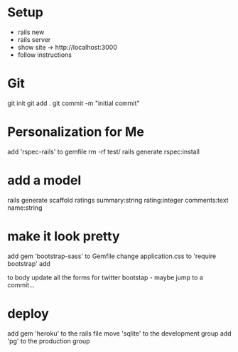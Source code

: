 # Setup

* rails new <name>
* rails server
* show site -> http://localhost:3000
* follow instructions

# Git

git init
git add .
git commit -m "initial commit"

# Personalization for Me

add 'rspec-rails' to gemfile
rm -rf test/
rails generate rspec:install

# add a model
rails generate scaffold ratings summary:string rating:integer
comments:text name:string


# make it look pretty
add gem 'bootstrap-sass' to Gemfile
change application.css to 'require bootstrap'
add <div class="container"> to body
update all the forms for twitter bootstap - maybe jump to a commit...


# deploy
add gem 'heroku' to the rails file
move 'sqlite' to the development group
add 'pg' to the production group



